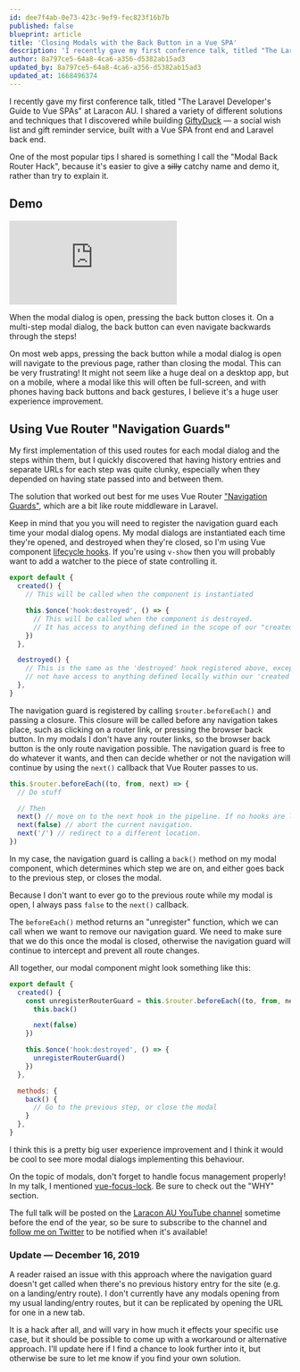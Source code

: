 ```yaml
---
id: dee7f4ab-0e73-423c-9ef9-fec823f16b7b
published: false
blueprint: article
title: 'Closing Modals with the Back Button in a Vue SPA'
description: 'I recently gave my first conference talk, titled "The Laravel Developer''s Guide to Vue SPAs" at Laracon AU. I shared a variety of different solutions and techniques that I discovered while building...'
author: 8a797ce5-64a8-4ca6-a356-d5382ab15ad3
updated_by: 8a797ce5-64a8-4ca6-a356-d5382ab15ad3
updated_at: 1668496374
---
```

I recently gave my first conference talk, titled "The Laravel Developer's Guide to Vue SPAs" at Laracon AU. I shared a variety of different solutions and techniques that I discovered while building [GiftyDuck](https://giftyduck.com) &mdash; a social wish list and gift reminder service, built with a Vue SPA front end and Laravel back end.

One of the most popular tips I shared is something I call the "Modal Back Router Hack", because it's easier to give a ~~silly~~ catchy name and demo it, rather than try to explain it.

## Demo

<iframe class="w-full aspect-video" src="https://www.youtube.com/embed/hSW6D4F8OMU" frameborder="0" allowfullscreen></iframe>

When the modal dialog is open, pressing the back button closes it. On a multi-step modal dialog, the back button can even navigate backwards through the steps!

On most web apps, pressing the back button while a modal dialog is open will navigate to the previous page, rather than closing the modal. This can be very frustrating! It might not seem like a huge deal on a desktop app, but on a mobile, where a modal like this will often be full-screen, and with phones having back buttons and back gestures, I believe it's a huge user experience improvement.

## Using Vue Router "Navigation Guards"

My first implementation of this used routes for each modal dialog and the steps within them, but I quickly discovered that having history entries and separate URLs for each step was quite clunky, especially when they depended on having state passed into and between them.

The solution that worked out best for me uses Vue Router ["Navigation Guards"](https://router.vuejs.org/guide/advanced/navigation-guards.html), which are a bit like route middleware in Laravel.

Keep in mind that you you will need to register the navigation guard each time your modal dialog opens. My modal dialogs are instantiated each time they're opened, and destroyed when they're closed, so I'm using Vue component [lifecycle hooks](https://vuejs.org/v2/guide/instance.html#Instance-Lifecycle-Hooks). If you're using `v-show` then you will probably want to add a watcher to the piece of state controlling it.

```js
export default {
  created() {
    // This will be called when the component is instantiated

    this.$once('hook:destroyed', () => {
      // This will be called when the component is destroyed.
      // It has access to anything defined in the scope of our "created" method.
    })
  },

  destroyed() {
    // This is the same as the 'destroyed' hook registered above, except it does
    // not have access to anything defined locally within our 'created' hook.
  },
}
```

The navigation guard is registered by calling `$router.beforeEach()` and passing a closure. This closure will be called before any navigation takes place, such as clicking on a router link, or pressing the browser back button. In my modals I don't have any router links, so the browser back button is the only route navigation possible. The navigation guard is free to do whatever it wants, and then can decide whether or not the navigation will continue by using the `next()` callback that Vue Router passes to us.

```js
this.$router.beforeEach((to, from, next) => {
  // Do stuff

  // Then
  next() // move on to the next hook in the pipeline. If no hooks are left, the navigation is confirmed.
  next(false) // abort the current navigation.
  next('/') // redirect to a different location.
})
```

In my case, the navigation guard is calling a `back()` method on my modal component, which determines which step we are on, and either goes back to the previous step, or closes the modal.

Because I don't want to ever go to the previous route while my modal is open, I always pass `false` to the `next()` callback.

The `beforeEach()` method returns an "unregister" function, which we can call when we want to remove our navigation guard. We need to make sure that we do this once the modal is closed, otherwise the navigation guard will continue to intercept and prevent all route changes.

All together, our modal component might look something like this:

```js
export default {
  created() {
    const unregisterRouterGuard = this.$router.beforeEach((to, from, next) => {
      this.back()

      next(false)
    })

    this.$once('hook:destroyed', () => {
      unregisterRouterGuard()
    })
  },

  methods: {
    back() {
      // Go to the previous step, or close the modal
    }
  },
}
```

I think this is a pretty big user experience improvement and I think it would be cool to see more modal dialogs implementing this behaviour.

On the topic of modals, don't forget to handle focus management properly! In my talk, I mentioned [vue-focus-lock](https://github.com/theKashey/vue-focus-lock/). Be sure to check out the "WHY" section.

The full talk will be posted on the [Laracon AU YouTube channel](https://www.youtube.com/channel/UCYGmktKAAJWnqGGaH9DcTqw) sometime before the end of the year, so be sure to subscribe to the channel and [follow me on Twitter](https://twitter.com/jessarchercodes) to be notified when it's available!

### Update &mdash; December 16, 2019

A reader raised an issue with this approach where the navigation guard doesn't get called when there's no previous history entry for the site (e.g. on a landing/entry route). I don't currently have any modals opening from my usual landing/entry routes, but it can be replicated by opening the URL for one in a new tab.

It is a hack after all, and will vary in how much it effects your specific use case, but it should be possible to come up with a workaround or alternative approach. I'll update here if I find a chance to look further into it, but otherwise be sure to let me know if you find your own solution.
